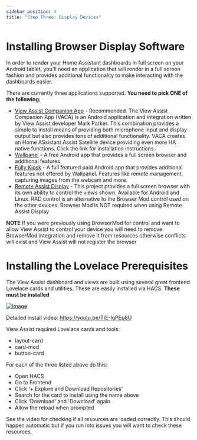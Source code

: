 ```yaml
---
sidebar_position: 4
title: "Step Three: Display Devices"
---
```


# Installing Browser Display Software
In order to render your Home Assistant dashboards in full screen on your Android tablet, you'll need an application that will render in a full screen fashion and provides additional functionality to make interacting with the dashboards easier. 

There are currently three applications supported.  **You need to pick ONE of the following:**

- [View Assist Companion App](https://github.com/msp1974/ViewAssist_Companion_App/) - Recommended.  The View Assist Companion App (VACA) is an Android application and integration written by View Assist developer Mark Parker.  This combination provides a simple to install means of providing both microphone input and display output but also provides tons of additional functionality.  VACA creates an Home ASsistant Assist Satellite device providing even more HA native functions.  Click the link for installation instructions.
- [Wallpanel](./wallpanel.md) -  A free Android app that provides a full screen browser and additional features.  
- [Fully Kiosk](./fully-kiosk.md) - A full featured paid Android app that provides additional features not offered by Wallpanel. Features like remote management, capturing images from the webcam and more.  
- [Remote Assist Display](./remote-assist-display.md) - This project provides a full screen browser with its own ability to control the views shown.  Available for Android and Linux.  RAD control is an alternative to the Browser Mod control used on the other devices.  Browser Mod is NOT required when using Remote Assist Display

**NOTE** If you were previously using BrowserMod for control and want to allow View Assist to control your device you will need to remove BrowserMod integration and remove it from resources otherwise conflicts will exist and View Assist will not register the browser

# Installing the Lovelace Prerequisites

The View Assist dashboard and views are built using several great frontend Lovelace cards and utilities.  These are easily installed via HACS.  **These must be installed**

[![Image](https://img.youtube.com/vi/TIE-IgPEp8U/mqdefault.jpg)](https://www.youtube.com/watch?v=TIE-IgPEp8U)

Detailed install video:
https://youtu.be/TIE-IgPEp8U

View Assist required Lovelace cards and tools:
* layout-card
* card-mod   
* button-card

For each of the three listed above do this:
* Open HACS
* Go to Frontend
* Click '+ Explore and Download Repositories'
* Search for the card to install using the name above
* Click 'Download' and 'Download' again
* Allow the reload when prompted

See the video for checking if all resources are loaded correctly.  This should happen automatic but if you run into issues you will want to check these resources.
